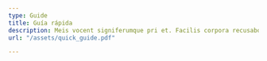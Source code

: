 ```yaml
---
type: Guide
title: Guía rápida
description: Meis vocent signiferumque pri et. Facilis corpora recusabo ne quo, eum ne eruditi blandit suscipiantur. Mazim sapientem sed id, sea debet commune iracundia in.
url: "/assets/quick_guide.pdf"

---
```

